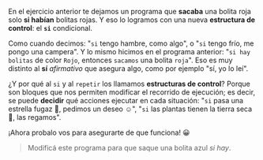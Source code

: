 <gs-toolbox toolbox-url="https://raw.githubusercontent.com/MumukiProject/mumuki-guia-gobstones-alternativa-kids/master/assets/toolbox.xml">
</gs-toolbox>

En el ejercicio anterior te dejamos un programa que **sacaba** una bolita roja solo **si habían** bolitas rojas.  Y eso lo logramos con una nueva **estructura de control**: el **`si`** condicional. 

Como cuando decimos: "`si` tengo hambre, como algo", o "`si` tengo frío, me pongo una campera". Y lo mismo hicimos en el programa anterior: "`si hay bolitas` de color `Rojo`, entonces `sacamos` una bolita `roja`". Eso es muy distinto al **sí** _afirmativo_ que asegura algo, como por ejemplo "sí, yo lo leí". 

¿Y por qué al `si` y al `repetir` los llamamos **estructuras de control**? Porque son bloques que nos permiten modificar el recorrido de ejecución; es decir, se puede **decidir** qué acciones ejecutar en cada situación: "`si` pasa una estrella fugaz :dizzy:, pedimos un deseo :relaxed:", "`si` las plantas tienen la tierra seca :tulip:, las regamos". 

¡Ahora probalo vos para asegurarte de que funciona! :grinning: 

> Modificá este programa para que saque una bolita azul _si hay_. 
